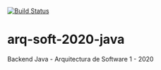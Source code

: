[![Build Status](https://travis-ci.org/yoLUkAsss/arq-soft-2020-java.svg?branch=master)](https://travis-ci.org/yoLUkAsss/arq-soft-2020-java)

# arq-soft-2020-java
Backend Java - Arquitectura de Software 1 - 2020
